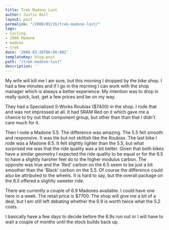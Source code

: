 ```yaml
---
title: Trek Madone Lust
author: Justin Ball
layout: post
permalink: "/2008/03/26/trek-madone-lust/"
tags:
- Cycling
- 2008 Madone
- madone
- trek
date: '2008-03-26T06:00:00Z'
templateKey: blog-post
path: "/trek-madone-lust"
description: ''
---
```


My wife will kill me I am sure, but this morning I dropped by the bike shop. I had a few minutes and if I go in the morning I can work with the shop manager which is always a better experience. My intention was to drop in really quick, lust, get a few prices and be on my way.

They had a Specialized S-Works Roubiax ($7400) in the shop. I rode that and was not impressed at all. It had SRAM Red on it which gave me a chance to try out that component group, but other than than that I didn't care much for it.

Then I rode a Madone 5.5. The difference was amazing. The 5.5 felt smooth and responsive. It was lite but not skittish like the Roubiax. The last bike I rode was a Madone 6.5. It felt slightly lighter than the 5.5, but what surprised me was that the ride quality was a bit better. Given that both bikes have a similar geometry I expected the ride quality to be equal or for the 6.5 to have a slightly harsher feel do to the higher modulus carbon. The opposite was true and the 'Red' carbon on the 6.5 seem to be just a bit smoother than the 'Black' carbon on the 5.5. Of course the difference could also be attributed to the wheels. It is hard to say, but the overall package on the 6.5 offered a slightly sweeter ride.

There are currently a couple of 6.9 Madones available. I could have one here in a week. The retail price is $7700. The shop will give me a bit of a deal, but I am still left debating whether the 6.9 is worth twice what the 5.2 costs.

I basically have a few days to decide before the 6.9s run out or I will have to wait a couple of months until the stock builds back up.
